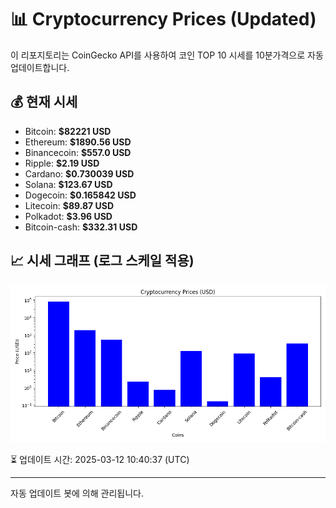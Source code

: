 
# 📊 Cryptocurrency Prices (Updated)

이 리포지토리는 CoinGecko API를 사용하여 코인 TOP 10 시세를 10분가격으로 자동 업데이트합니다.

## 💰 현재 시세
- Bitcoin: **$82221 USD**
- Ethereum: **$1890.56 USD**
- Binancecoin: **$557.0 USD**
- Ripple: **$2.19 USD**
- Cardano: **$0.730039 USD**
- Solana: **$123.67 USD**
- Dogecoin: **$0.165842 USD**
- Litecoin: **$89.87 USD**
- Polkadot: **$3.96 USD**
- Bitcoin-cash: **$332.31 USD**

## 📈 시세 그래프 (로그 스케일 적용)
![Crypto Prices](crypto_prices.png)

⏳ 업데이트 시간: 2025-03-12 10:40:37 (UTC)

---
자동 업데이트 봇에 의해 관리됩니다.
